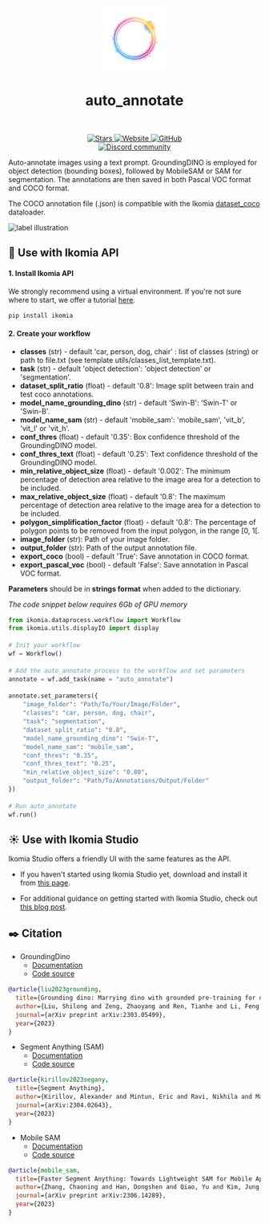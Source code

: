 <div align="center">
  <img src="https://raw.githubusercontent.com/Ikomia-hub/auto_annotate/main/icons/icon.png" alt="Algorithm icon">
  <h1 align="center">auto_annotate</h1>
</div>
<br />
<p align="center">
    <a href="https://github.com/Ikomia-hub/auto_annotate">
        <img alt="Stars" src="https://img.shields.io/github/stars/Ikomia-hub/auto_annotate">
    </a>
    <a href="https://app.ikomia.ai/hub/">
        <img alt="Website" src="https://img.shields.io/website/http/app.ikomia.ai/en.svg?down_color=red&down_message=offline&up_message=online">
    </a>
    <a href="https://github.com/Ikomia-hub/auto_annotate/blob/main/LICENSE.md">
        <img alt="GitHub" src="https://img.shields.io/github/license/Ikomia-hub/auto_annotate.svg?color=blue">
    </a>    
    <br>
    <a href="https://discord.com/invite/82Tnw9UGGc">
        <img alt="Discord community" src="https://img.shields.io/badge/Discord-white?style=social&logo=discord">
    </a> 
</p>


Auto-annotate images using a text prompt. GroundingDINO is employed for object detection (bounding boxes), followed by MobileSAM or SAM for segmentation. The annotations are then saved in both Pascal VOC format and COCO format. 

The COCO annotation file (.json) is compatible with the Ikomia [dataset_coco](https://app.ikomia.ai/hub/algorithms/dataset_coco/) dataloader.


![label illustration](https://miro.medium.com/v2/resize:fit:4800/format:webp/1*SsCYoXlIRaWQcWcfbPeCew.png)


## :rocket: Use with Ikomia API

#### 1. Install Ikomia API

We strongly recommend using a virtual environment. If you're not sure where to start, we offer a tutorial [here](https://www.ikomia.ai/blog/a-step-by-step-guide-to-creating-virtual-environments-in-python).

```sh
pip install ikomia
```



#### 2. Create your workflow


- **classes** (str) - default 'car, person, dog, chair' : list of classes (string) or path to file.txt (see template utils/classes_list_template.txt).
- **task** (str) - default 'object detection': 'object detection' or 'segmentation'.
- **dataset_split_ratio** (float) - default '0.8': Image split between train and test coco annotations.
- **model_name_grounding_dino** (str) - default 'Swin-B': 'Swin-T' or 'Swin-B'.
- **model_name_sam** (str) - default 'mobile_sam': 'mobile_sam', 'vit_b', 'vit_l' or 'vit_h'.
- **conf_thres** (float) - default '0.35': Box confidence threshold of the GroundingDINO model.
- **conf_thres_text** (float) - default '0.25': Text confidence threshold of the GroundingDINO model.
- **min_relative_object_size** (float) - default '0.002': The minimum percentage of detection area relative to the image area for a detection to be included.
- **max_relative_object_size** (float) - default '0.8': The maximum percentage of detection area relative to the image area for a detection to be included.
- **polygon_simplification_factor** (float) - default '0.8': The percentage of polygon points to be removed from the input polygon, in the range [0, 1[.
- **image_folder** (str): Path of your image folder.
- **output_folder** (str): Path of the output annotation file.
- **export_coco** (bool) - default 'True': Save annotation in COCO format.
- **export_pascal_voc** (bool) - default 'False': Save annotation in Pascal VOC format.

**Parameters** should be in **strings format**  when added to the dictionary.

*The code snippet below requires 6Gb of GPU memory*

```Python
from ikomia.dataprocess.workflow import Workflow
from ikomia.utils.displayIO import display

# Init your workflow
wf = Workflow()

# Add the auto_annotate process to the workflow and set parameters
annotate = wf.add_task(name = "auto_annotate")

annotate.set_parameters({
    "image_folder": "Path/To/Your/Image/Folder",
    "classes": "car, person, dog, chair",
    "task": "segmentation",
    "dataset_split_ratio": "0.8",
    "model_name_grounding_dino": "Swin-T",
    "model_name_sam": "mobile_sam",
    "conf_thres": "0.35",
    "conf_thres_text": "0.25",
    "min_relative_object_size": "0.80",
    "output_folder": "Path/To/Annotations/Output/Folder"
})

# Run auto_annotate
wf.run()
```


## :sunny: Use with Ikomia Studio

Ikomia Studio offers a friendly UI with the same features as the API.

- If you haven't started using Ikomia Studio yet, download and install it from [this page](https://www.ikomia.ai/studio).

- For additional guidance on getting started with Ikomia Studio, check out [this blog post](https://www.ikomia.ai/blog/how-to-get-started-with-ikomia-studio).



## :black_nib: Citation

- GroundingDino
    - [Documentation](https://github.com/IDEA-Research/GroundingDINO)
    - [Code source](https://github.com/IDEA-Research/GroundingDINO) 

```bibtex
@article{liu2023grounding,
  title={Grounding dino: Marrying dino with grounded pre-training for open-set object detection},
  author={Liu, Shilong and Zeng, Zhaoyang and Ren, Tianhe and Li, Feng and Zhang, Hao and Yang, Jie and Li, Chunyuan and Yang, Jianwei and Su, Hang and Zhu, Jun and others},
  journal={arXiv preprint arXiv:2303.05499},
  year={2023}
}
```


- Segment Anything (SAM)
    - [Documentation](https://segment-anything.com/)
    - [Code source](https://github.com/facebookresearch/segment-anything)   
```bibtex
@article{kirillov2023segany,
  title={Segment Anything},
  author={Kirillov, Alexander and Mintun, Eric and Ravi, Nikhila and Mao, Hanzi and Rolland, Chloe and Gustafson, Laura and Xiao, Tete and Whitehead, Spencer and Berg, Alexander C. and Lo, Wan-Yen and Doll{\'a}r, Piotr and Girshick, Ross},
  journal={arXiv:2304.02643},
  year={2023}
}
```

- Mobile SAM
    - [Documentation](https://segment-anything.com/)
    - [Code source](https://github.com/ChaoningZhang/MobileSAM) 

```bibtex
@article{mobile_sam,
  title={Faster Segment Anything: Towards Lightweight SAM for Mobile Applications},
  author={Zhang, Chaoning and Han, Dongshen and Qiao, Yu and Kim, Jung Uk and Bae, Sung Ho and Lee, Seungkyu and Hong, Choong Seon},
  journal={arXiv preprint arXiv:2306.14289},
  year={2023}
}
```






